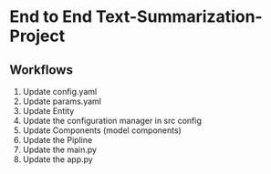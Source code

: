 # End to End Text-Summarization-Project

## Workflows
1. Update config.yaml
2. Update params.yaml
3. Update Entity
4. Update the configuration manager in src config
5. Update Components (model components)
6. Update the Pipline
7. Update the main.py
8. Update the app.py 